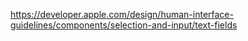https://developer.apple.com/design/human-interface-guidelines/components/selection-and-input/text-fields